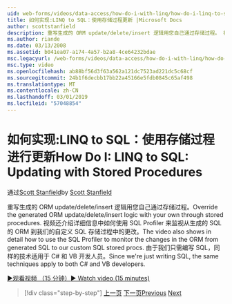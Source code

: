 ```yaml
---
uid: web-forms/videos/data-access/how-do-i-with-linq/how-do-i-linq-to-sql-updating-with-stored-procedures
title: 如何实现:LINQ to SQL：使用存储过程更新 |Microsoft Docs
author: scottstanfield
description: 重写生成的 ORM update/delete/insert 逻辑用您自己通过存储过程。 视频还会显示如何使用 SQL Profiler 到了在详细信息...
ms.author: riande
ms.date: 03/13/2008
ms.assetid: b041ea07-a174-4a57-b2a8-4ce64232bdae
msc.legacyurl: /web-forms/videos/data-access/how-do-i-with-linq/how-do-i-linq-to-sql-updating-with-stored-procedures
msc.type: video
ms.openlocfilehash: ab88bf56d3f63a562a121dc7523ad221dc5c68cf
ms.sourcegitcommit: 24b1f6decbb17bb22a45166e5fdb0845c65af498
ms.translationtype: MT
ms.contentlocale: zh-CN
ms.lasthandoff: 03/01/2019
ms.locfileid: "57048854"
---
```

<a name="how-do-i-linq-to-sql-updating-with-stored-procedures"></a><span data-ttu-id="6f83c-104">如何实现:LINQ to SQL：使用存储过程进行更新</span><span class="sxs-lookup"><span data-stu-id="6f83c-104">How Do I: LINQ to SQL: Updating with Stored Procedures</span></span>
====================
<span data-ttu-id="6f83c-105">通过[Scott Stanfield](https://github.com/scottstanfield)</span><span class="sxs-lookup"><span data-stu-id="6f83c-105">by [Scott Stanfield](https://github.com/scottstanfield)</span></span>

<span data-ttu-id="6f83c-106">重写生成的 ORM update/delete/insert 逻辑用您自己通过存储过程。</span><span class="sxs-lookup"><span data-stu-id="6f83c-106">Override the generated ORM update/delete/insert logic with your own through stored procedures.</span></span> <span data-ttu-id="6f83c-107">视频还介绍详细信息中如何使用 SQL Profiler 来监视从生成的 SQL 的 ORM 到我们的自定义 SQL 存储过程中的更改。</span><span class="sxs-lookup"><span data-stu-id="6f83c-107">The video also shows in detail how to use the SQL Profiler to monitor the changes in the ORM from generated SQL to our custom SQL stored procs.</span></span> <span data-ttu-id="6f83c-108">由于我们只需编写 SQL，同样的技术适用于 C# 和 VB 开发人员。</span><span class="sxs-lookup"><span data-stu-id="6f83c-108">Since we're just writing SQL, the same techniques apply to both C# and VB developers.</span></span>

[<span data-ttu-id="6f83c-109">&#9654;观看视频 （15 分钟）</span><span class="sxs-lookup"><span data-stu-id="6f83c-109">&#9654; Watch video (15 minutes)</span></span>](https://channel9.msdn.com/Blogs/ASP-NET-Site-Videos/how-do-i-linq-to-sql-updating-with-stored-procedures)

> [!div class="step-by-step"]
> <span data-ttu-id="6f83c-110">[上一页](how-do-i-linq-to-sql-using-stored-procedures.md)
> [下一页](how-do-i-linq-to-sql-executing-arbitrary-sql.md)</span><span class="sxs-lookup"><span data-stu-id="6f83c-110">[Previous](how-do-i-linq-to-sql-using-stored-procedures.md)
[Next](how-do-i-linq-to-sql-executing-arbitrary-sql.md)</span></span>

